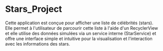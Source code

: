 # Stars_Project
Cette application est conçue pour afficher une liste de célébrités (stars). Elle permet à l'utilisateur de parcourir cette liste à l'aide d'un RecyclerView et elle utilise des données simulées via un service interne (StarService) et offre une interface simple et intuitive pour la visualisation et l'interaction avec les informations des stars.
